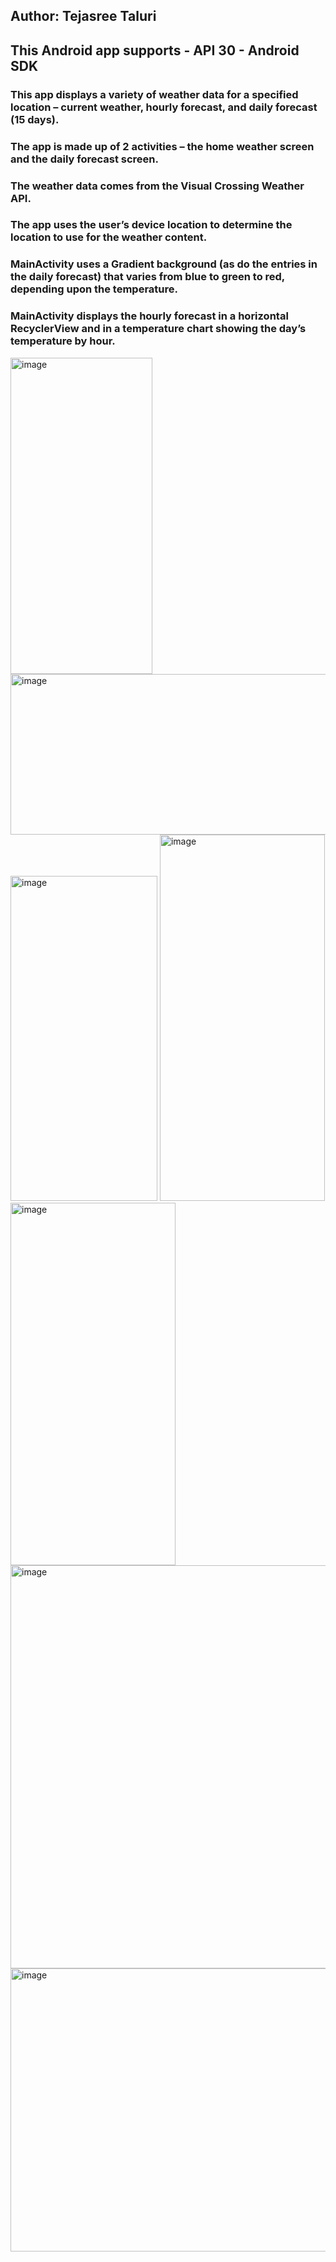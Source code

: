 ## Author: Tejasree Taluri 
## This Android app supports - API 30 - Android SDK
### This app displays a variety of weather data for a specified location – current weather, hourly forecast, and daily forecast (15 days). 
### The app is made up of 2 activities – the home weather screen and the daily forecast screen. 
### The weather data comes from the Visual Crossing Weather API. 
### The app uses the user’s device location to determine the location to use for the weather content.
### MainActivity uses a Gradient background (as do the entries in the daily forecast) that varies from blue to green to red, depending upon the temperature. 
### MainActivity displays the hourly forecast in a horizontal RecyclerView and in a temperature chart showing the day’s temperature by hour. 

<img width="227" height="506" alt="image" src="https://github.com/user-attachments/assets/84f77654-d5c0-4ba3-a1f1-1abd9e5e894d" />

<img width="573" height="257" alt="image" src="https://github.com/user-attachments/assets/26f7ecfe-b3dc-4d69-8c91-63b1115070b4" />

<img width="235" height="520" alt="image" src="https://github.com/user-attachments/assets/8a390970-ce6d-47eb-a7f2-c7f02961116d" />

<img width="264" height="586" alt="image" src="https://github.com/user-attachments/assets/a2aa2420-f16d-423b-8b88-7a8e64abde39" />

<img width="264" height="580" alt="image" src="https://github.com/user-attachments/assets/59533987-1339-40e6-875d-b0b7aa3e1910" />

<img width="966" height="645" alt="image" src="https://github.com/user-attachments/assets/5135050c-66a1-41db-af76-3e760781b7e3" />

<img width="1026" height="453" alt="image" src="https://github.com/user-attachments/assets/0c46b5d2-3b74-4ee7-8840-6f44c35ef5b3" />


